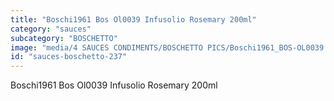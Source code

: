 ```yaml
---
title: "Boschi1961 Bos Ol0039 Infusolio Rosemary 200ml"
category: "sauces"
subcategory: "BOSCHETTO"
image: "media/4 SAUCES CONDIMENTS/BOSCHETTO PICS/Boschi1961_BOS-OL0039 Infusolio Rosemary 200ml.png"
id: "sauces-boschetto-237"
---
```


Boschi1961 Bos Ol0039 Infusolio Rosemary 200ml
